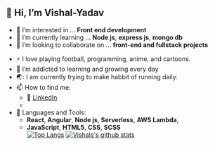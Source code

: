 ## 👋 Hi, I’m Vishal-Yadav
- 👀 I’m interested in ... __Front end development__
- 🌱 I’m currently learning ... __Node js__, __express js__, __mongo db__
- 💞️ I’m looking to collaborate on ... **front-end and fullstack projects**
<!---
Vishal-Yadav-001/Vishal-Yadav-001 is a ✨ special ✨ repository because its `README.md` (this file) appears on your GitHub profile.
You can click the Preview link to take a look at your changes.
--->

- :zap: I love playing football, programming, anime, and cartoons.
- 🌱 I’m addicted to learning and growing every day
- 🌏: I am currently trying to make habbit of running daily.
- 📫 How to find me: 
  - :office: [LinkedIn](https://www.linkedin.com/in/vishal-yadav-741956222/)
  - 
- 🎨 Languages and Tools:  
   - __React__,
     __Angular__,
     __Node js__,
     __Serverless__,
     __AWS Lambda__,
   -  __JavaScript__,
    __HTML5__,
     __CSS__,
     __SCSS__  
[![Top Langs](https://github-readme-stats.vercel.app/api/top-langs/?username=Vishal-Yadav-001&hide_progress=true)](https://github.com/anuraghazra/github-readme-stats)  [![Vishals's github stats](https://github-readme-stats.vercel.app/api?username=Vishal-Yadav-001&count_private=true&show_icons=true&theme=radical&hide_rank=false)](https://github.com/anuraghazra/github-readme-stats)
 
